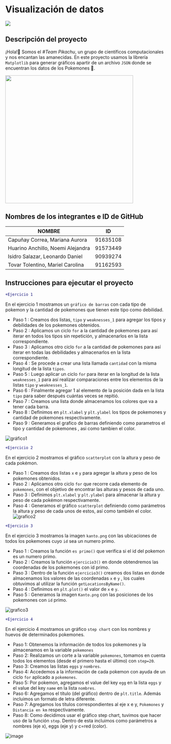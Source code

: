 # Visualización de datos

![](https://media.redadn.es/imagenes/pokemaster_333063.jpg)

## Descripción del proyecto

¡Hola!👋 Somos el *#Team Pikachu*, un grupo de científicos computacionales y nos encantan las amanecidas. En este proyecto usamos la librería `Matplotlib` para generar gráficos apartir de un archivo `JSON` donde se encuentran los datos de los Pokemones 🙂.

<img src="https://user-images.githubusercontent.com/90939274/146991455-e2eb1c59-6b3d-461d-81f4-78e9090c9f19.png" width="400">

## Nombres de los integrantes e ID de GitHub
| NOMBRE | ID |
| ------------- | ------------- |
| Capuñay Correa, Mariana Aurora  | 91635108  |
| Huarino Anchillo, Noemi Alejandra | 91573449  |
| Isidro Salazar, Leonardo Daniel  | 90939274  |
| Tovar Tolentino, Mariel Carolina  | 91162593  |



## Instrucciones para ejecutar el proyecto

```diff
+Ejercicio 1
```
En el ejercicio 1 mostramos un `gráfico de barras` con cada tipo de pokemon y la cantidad de pokemones que tienen este tipo como debilidad.
- Paso 1 : Creamos dos listas, `tipo` y  `weaknesses_1` para agregar los tipos y debilidades de los pokemones obtenidos.
- Paso 2 : Aplicamos un ciclo `for` a la cantidad de pokemones para así iterar en todos los tipos sin repetición, y almacenarlos en la lista correspondiente.
- Paso 3 : Aplicamos otro ciclo `for` a la cantidad de pokemones para así iterar en todas las debilidades y almacenarlos en la lista correspondiente.
- Paso 4 : Se procede a crear una lista llamada `cantidad` con la misma longitud de la lista `tipos`.
- Paso 5 : Luego aplicar un ciclo `for` para iterar en la longitud de la lista `weaknesses_1` para así realizar comparaciones entre los elementos de la listas `tipo` y  `weaknesses_1`.
- Paso 6 : Finalmente agregar 1 al elemento de la posición dada en la lista `tipo` para saber después cuántas veces se repitió.
- Paso 7 : Creamos una lista donde almacenamos los colores que va a tener cada barra.
- Paso 8 : Definimos en `plt.xlabel` y `plt.ylabel` los tipos de pokemones y cantidad de pokemones respectivamente.
- Paso 9 : Generamos el grafico de barras definiendo como parametros el tipo y cantidad de pokemones , asi como tambien el color.

![gráfico1](https://user-images.githubusercontent.com/91573449/147034928-aa28d9a6-f2f3-4f04-b95f-8eb33ebb3727.png)


```diff
+Ejercicio 2
```
En el ejercicio 2 mostramos el gráfico `scatterplot` con la altura y peso de cada pokémon.
- Paso 1 : Creamos dos listas `x` e `y` para agregar la altura y peso de los pokemones obtenidos.
- Paso 2 : Aplicamos otro ciclo `for` que recorre cada elemento de `pokemones`, con el objetivo de encontrar las alturas y pesos de cada uno.
- Paso 3 : Definimos `plt.xlabel` y `plt.ylabel` para almacenar la altura y peso de cada pokémon respectivamente.
- Paso 4 : Generamos el gráfico  `scatterplot` definiendo como parámetros la altura y peso de cada unos de estos, así como también el color.
![grafico2](https://user-images.githubusercontent.com/91573449/147035006-909a1f29-053b-4565-b5c5-287d6a398a8f.png)


```diff
+Ejercicio 3
```
En el ejercicio 3 mostramos la imagen `kanto.png` con las ubicaciones de todos los pokemones cuyo `id` sea un numero primo.
- Paso 1 : Creamos la  función `es primo()` que verifica si el id del pokemon es un numero primo.
- Paso 2 : Creamos la  función `ejercicio3()` en donde obtendremos las coordenadas de los pokemones con id primo.  
- Paso 3 : Dentro de la función `ejercicio3()` creamos dos listas en donde almacenamos los valores de las coordenadas `x` e `y` , los cuales obtuvimos al utilizar la función `getLocationsByName()`.
- Paso 4 : Definimos en `plt.plot()` el valor de `x` e `y`. 
- Paso 5 : Generamos la imagen `Kanto.png` con las posiciones de los pokemones con `id` primo.

  
![grafico3](https://user-images.githubusercontent.com/91573449/147035272-d50d969f-7a53-434f-b2c8-ba6cc5a27bd4.png)


```diff
+Ejercicio 4
```
En el ejercicio 4 mostramos un gráfico `step chart` con los nombres y huevos de determinados pokemones.
- Paso 1: Obtenemos la información de todos los pokemones y la almacenamos en la variable `pokemones`
- Paso 2: Realizamos un corte a la variable `pokemones`, tomamos en cuenta todos los elementos (desde el primero hasta el último) con `step=20`.
- Paso 3: Creamos las listas `eggs` y `nombres`.
- Paso 4: Accedemos a la información de cada pokemon con ayuda de un ciclo `for` aplicado a `pokemones`.
- Paso 5: Por pokemon, agregamos el value del key `egg` en la lista `eggs` y el value del key `name` en la lista `nombres`.
- Paso 6: Agregamos el título (del gráfico) dentro de `plt.title`. Además incluimos un formato de letra diferente.
- Paso 7: Agregamos los títulos correspondientes al eje x e y, `Pokemones` y `Distancia en km` respectivamente.
- Paso 8: Como decidimos usar el gráfico step chart, tuvimos que hacer uso de la función `step`. Dentro de esta incluimos como parámetros a nombres (eje x), eggs (eje y) y c=red (color).


![image](https://user-images.githubusercontent.com/91573449/147035465-46c462cf-5a7f-4564-a27b-57a43b281f01.png)




